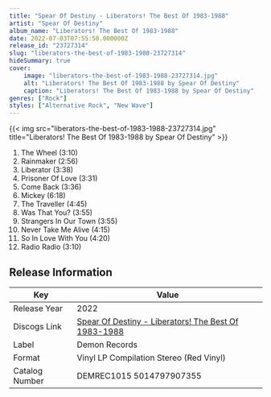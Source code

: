 ```yaml
---
title: "Spear Of Destiny - Liberators! The Best Of 1983-1988"
artist: "Spear Of Destiny"
album_name: "Liberators! The Best Of 1983-1988"
date: 2022-07-03T07:55:58.000000Z
release_id: "23727314"
slug: "liberators-the-best-of-1983-1988-23727314"
hideSummary: true
cover:
    image: "liberators-the-best-of-1983-1988-23727314.jpg"
    alt: "Liberators! The Best Of 1983-1988 by Spear Of Destiny"
    caption: "Liberators! The Best Of 1983-1988 by Spear Of Destiny"
genres: ["Rock"]
styles: ["Alternative Rock", "New Wave"]
---
```


{{< img src="liberators-the-best-of-1983-1988-23727314.jpg" title="Liberators! The Best Of 1983-1988 by Spear Of Destiny" >}}

<!-- section break -->

1. The Wheel (3:10)
2. Rainmaker (2:56)
3. Liberator (3:38)
4. Prisoner Of Love (3:31)
5. Come Back (3:36)
6. Mickey (6:18)
7. The Traveller (4:45)
8. Was That You? (3:55)
9. Strangers In Our Town (3:55)
10. Never Take Me Alive (4:15)
11. So In Love With You (4:20)
12. Radio Radio (3:10)

<!-- section break -->





## Release Information
|  Key           | Value                                                |
| ---------------| ---------------------------------------------------- |
| Release Year   | 2022                                   |
| Discogs Link   | [Spear Of Destiny - Liberators! The Best Of 1983-1988](https://www.discogs.com/release/23727314-Spear-Of-Destiny-Liberators-The-Best-Of-1983-1988) |
| Label          | Demon Records |
| Format         | Vinyl LP Compilation Stereo (Red Vinyl) |
| Catalog Number | DEMREC1015 5014797907355 |
